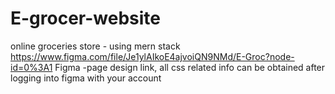 # E-grocer-website
online groceries store - using mern stack
https://www.figma.com/file/Je1ylAIkoE4ajvoiQN9NMd/E-Groc?node-id=0%3A1 Figma -page design link, all css related info can be obtained after logging into figma with your account

